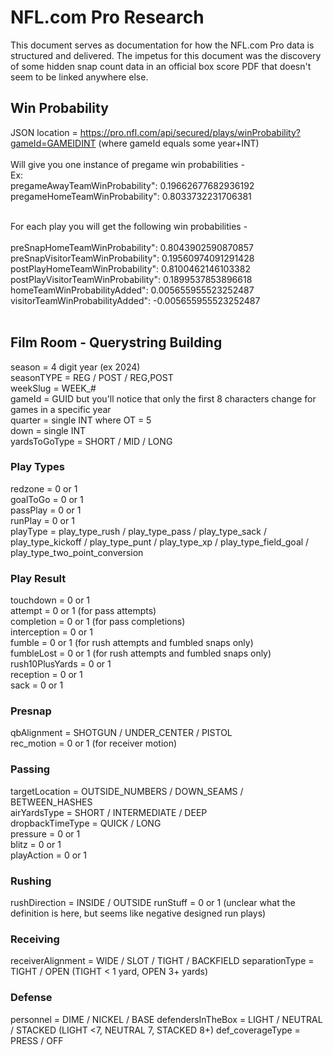 # NFL.com Pro Research

This document serves as documentation for how the NFL.com Pro data is structured and delivered. The impetus for this document was the discovery of some hidden snap count data in an official box score PDF that doesn't seem to be linked anywhere else.

## Win Probability

JSON location = https://pro.nfl.com/api/secured/plays/winProbability?gameId=GAMEIDINT (where gameId equals some year+INT)<br /><br />
Will give you one instance of pregame win probabilities -<br />
Ex:<br />
pregameAwayTeamWinProbability": 0.19662677682936192<br />
pregameHomeTeamWinProbability": 0.8033732231706381<br /><br />

For each play you will get the following win probabilities -<br /><br />
preSnapHomeTeamWinProbability": 0.8043902590870857<br />
preSnapVisitorTeamWinProbability": 0.19560974091291428<br />
postPlayHomeTeamWinProbability": 0.8100462146103382<br />
postPlayVisitorTeamWinProbability": 0.1899537853896618<br />
homeTeamWinProbabilityAdded": 0.005655955523252487<br />
visitorTeamWinProbabilityAdded": -0.005655955523252487<br /><br />

## Film Room - Querystring Building

season = 4 digit year (ex 2024)<br />
seasonTYPE = REG / POST / REG,POST<br />
weekSlug = WEEK_#<br />
gameId = GUID but you'll notice that only the first 8 characters change for games in a specific year<br />
quarter = single INT where OT = 5<br />
down = single INT<br />
yardsToGoType = SHORT / MID / LONG<br />

### Play Types

redzone = 0 or 1<br />
goalToGo = 0 or 1<br />
passPlay = 0 or 1<br />
runPlay = 0 or 1<br />
playType = play_type_rush / play_type_pass / play_type_sack / play_type_kickoff / play_type_punt / play_type_xp / play_type_field_goal / play_type_two_point_conversion<br />

### Play Result

touchdown = 0 or 1<br />
attempt = 0 or 1 (for pass attempts)<br />
completion = 0 or 1 (for pass completions)<br />
interception = 0 or 1<br />
fumble = 0 or 1 (for rush attempts and fumbled snaps only)<br />
fumbleLost = 0 or 1 (for rush attempts and fumbled snaps only)<br />
rush10PlusYards = 0 or 1<br />
reception = 0 or 1<br />
sack = 0 or 1<br />

### Presnap

qbAlignment = SHOTGUN / UNDER_CENTER / PISTOL<br />
rec_motion = 0 or 1 (for receiver motion)<br />

### Passing

targetLocation = OUTSIDE_NUMBERS / DOWN_SEAMS / BETWEEN_HASHES<br />
airYardsType = SHORT / INTERMEDIATE / DEEP<br />
dropbackTimeType = QUICK / LONG<br />
pressure = 0 or 1<br />
blitz = 0 or 1<br />
playAction = 0 or 1<br />

### Rushing

rushDirection = INSIDE / OUTSIDE
runStuff = 0 or 1 (unclear what the definition is here, but seems like negative designed run plays)

### Receiving

receiverAlignment = WIDE / SLOT / TIGHT / BACKFIELD
separationType = TIGHT / OPEN (TIGHT < 1 yard, OPEN 3+ yards)

### Defense

personnel = DIME / NICKEL / BASE
defendersInTheBox = LIGHT / NEUTRAL / STACKED (LIGHT <7, NEUTRAL 7, STACKED 8+)
def_coverageType = PRESS / OFF
